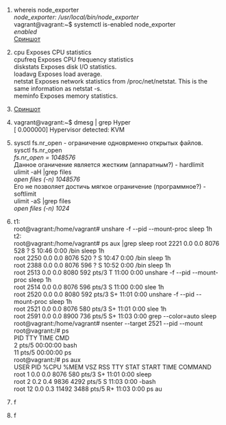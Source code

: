 1. whereis node_exporter<br>
*node_exporter: /usr/local/bin/node_exporter* <br>vagrant@vagrant:~$ systemctl is-enabled node_exporter
<br>*enabled*<br>[Сриншот](https://disk.yandex.ru/i/lgbOPtysNTrk2Q) 
2. cpu	Exposes CPU statistics<br>
cpufreq	Exposes CPU frequency statistics<br>
diskstats	Exposes disk I/O statistics.<br>
loadavg	Exposes load average.<br>
netstat	Exposes network statistics from /proc/net/netstat. This is the same information as netstat -s.<br>
meminfo	Exposes memory statistics.<br>

3. [Сриншот](https://disk.yandex.ru/i/-oeJmyyhxJB6AA)
4. vagrant@vagrant:~$ dmesg | grep Hyper<br>
[    0.000000] Hypervisor detected: KVM
5. sysctl fs.nr_open - ограничение одноврменно открытых файлов.<br>sysctl fs.nr_open
<br>*fs.nr_open = 1048576*<br>Данное оганичение является жестким (аппаратным?) - hardlimit<br>ulimit -aH |grep files<br>
*open files                      (-n) 1048576*<br>Его не позволяет достичь мягкое ограничение (программное?) - softlimit<br>ulimit -aS |grep files
<br>*open files                      (-n) 1024*
6. t1:<br>root@vagrant:/home/vagrant# unshare -f --pid --mount-proc sleep 1h
t2:<br>root@vagrant:/home/vagrant# ps aux |grep sleep
root        2221  0.0  0.0   8076   528 ?        S    10:46   0:00 /bin sleep 1h<br>
root        2250  0.0  0.0   8076   520 ?        S    10:47   0:00 /bin sleep 1h<br>
root        2388  0.0  0.0   8076   596 ?        S    10:52   0:00 /bin sleep 1h<br>
root        2513  0.0  0.0   8080   592 pts/3    T    11:00   0:00 unshare -f --pid --mount-proc sleep 1h<br>
root        2514  0.0  0.0   8076   596 pts/3    S    11:00   0:00 slee  1h<br>
root        2520  0.0  0.0   8080   592 pts/3    S+   11:01   0:00 unshare -f --pid --mount-proc sleep 1h<br>
root        2521  0.0  0.0   8076   580 pts/3    S+   11:01   0:00 slee  1h<br>
root        2591  0.0  0.0   8900   736 pts/5    S+   11:03   0:00 grep --color=auto sleep<br>
root@vagrant:/home/vagrant# nsenter --target 2521 --pid --mount<br>
root@vagrant:/# ps<br>
    PID TTY          TIME CMD<br>
      2 pts/5    00:00:00 bash<br>
     11 pts/5    00:00:00 ps<br>
root@vagrant:/# ps aux<br>
USER         PID %CPU %MEM    VSZ   RSS TTY      STAT START   TIME COMMAND<br>
root           1  0.0  0.0   8076   580 pts/3    S+   11:01   0:00 sleep<br>
root           2  0.2  0.4   9836  4292 pts/5    S    11:03   0:00 -bash<br>
root          12  0.0  0.3  11492  3488 pts/5    R+   11:03   0:00 ps au<br>
7. f
8. f